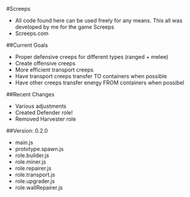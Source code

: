 #Screeps
- All code found here can be used freely for any means. This all was developed by me for the game Screeps
- Screeps.com

##Current Goals 
- Proper defensive creeps for different types (ranged + melee)
- Create offensive creeps
- More efficient transport creeps
- Have transport creeps transfer TO containers when possible
- Have other creeps transfer energy FROM containers when possibel

##Recent Changes
- Various adjustments
- Created Defender role!
- Removed Harvester role

##Version: 0.2.0
- main.js
- prototype.spawn.js
- role.builder.js
- role.miner.js
- role.repairer.js
- role.transport.js
- role.upgrader.js
- role.wallRepairer.js
